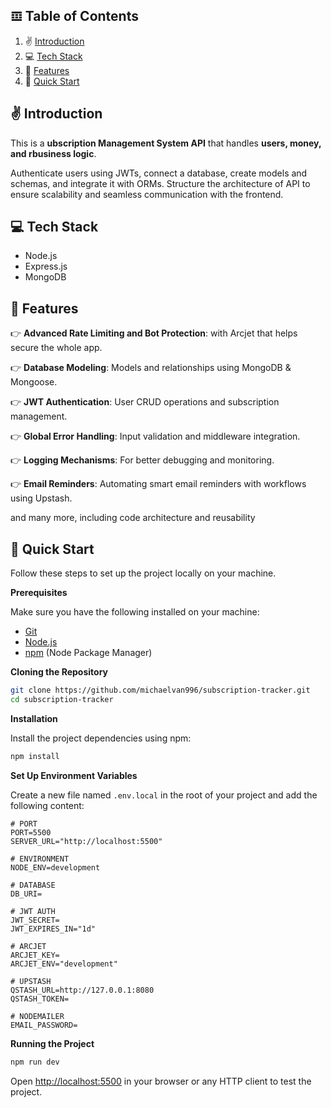 ## 𝌞 <a name="table">Table of Contents</a>

1. ✌️ [Introduction](#introduction)
2. 💻 [Tech Stack](#tech-stack)
3. 📡 [Features](#features)
4. 🏁 [Quick Start](#quick-start)


## <a name="introduction">✌️ Introduction</a>

This is a **ubscription Management System API** that handles **users, money, and rbusiness logic**.  

Authenticate users using JWTs, connect a database, create models and schemas, and integrate it with ORMs. Structure the architecture of API to ensure scalability and seamless communication with the frontend.  

## <a name="tech-stack">💻 Tech Stack</a>

- Node.js
- Express.js
- MongoDB

## <a name="features">📡 Features</a>

👉 **Advanced Rate Limiting and Bot Protection**: with Arcjet that helps secure the whole app.

👉 **Database Modeling**: Models and relationships using MongoDB & Mongoose.

👉 **JWT Authentication**: User CRUD operations and subscription management.

👉 **Global Error Handling**: Input validation and middleware integration.

👉 **Logging Mechanisms**: For better debugging and monitoring.

👉 **Email Reminders**: Automating smart email reminders with workflows using Upstash.

and many more, including code architecture and reusability

## <a name="quick-start">🏁 Quick Start</a>

Follow these steps to set up the project locally on your machine.

**Prerequisites**

Make sure you have the following installed on your machine:

- [Git](https://git-scm.com/)
- [Node.js](https://nodejs.org/en)
- [npm](https://www.npmjs.com/) (Node Package Manager)

**Cloning the Repository**

```bash
git clone https://github.com/michaelvan996/subscription-tracker.git
cd subscription-tracker
```

**Installation**

Install the project dependencies using npm:

```bash
npm install
```

**Set Up Environment Variables**

Create a new file named `.env.local` in the root of your project and add the following content:

```env
# PORT
PORT=5500
SERVER_URL="http://localhost:5500"

# ENVIRONMENT
NODE_ENV=development

# DATABASE
DB_URI=

# JWT AUTH
JWT_SECRET=
JWT_EXPIRES_IN="1d"

# ARCJET
ARCJET_KEY=
ARCJET_ENV="development"

# UPSTASH
QSTASH_URL=http://127.0.0.1:8080
QSTASH_TOKEN=

# NODEMAILER
EMAIL_PASSWORD=
```

**Running the Project**

```bash
npm run dev
```

Open [http://localhost:5500](http://localhost:5500) in your browser or any HTTP client to test the project.

